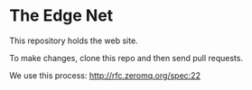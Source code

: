 # The Edge Net

This repository holds the web site.

To make changes, clone this repo and then send pull requests. 

We use this process: http://rfc.zeromq.org/spec:22
